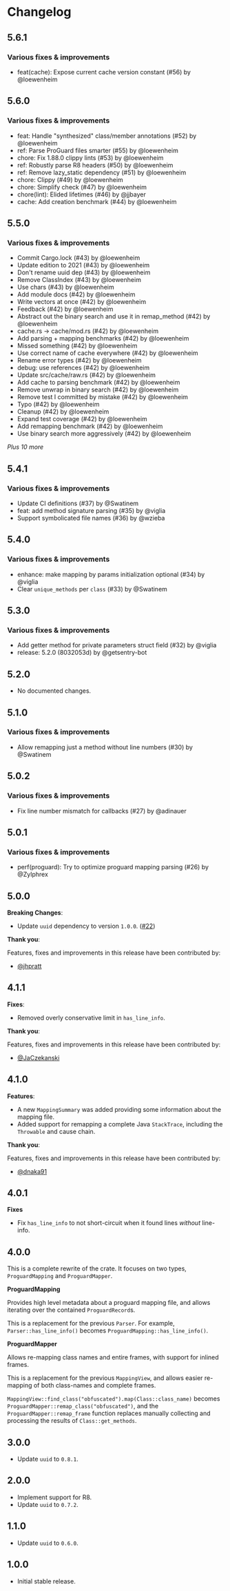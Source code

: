 # Changelog

## 5.6.1

### Various fixes & improvements

- feat(cache): Expose current cache version constant (#56) by @loewenheim

## 5.6.0

### Various fixes & improvements

- feat: Handle "synthesized" class/member annotations (#52) by @loewenheim
- ref: Parse ProGuard files smarter (#55) by @loewenheim
- chore: Fix 1.88.0 clippy lints (#53) by @loewenheim
- ref: Robustly parse R8 headers (#50) by @loewenheim
- ref: Remove lazy_static dependency (#51) by @loewenheim
- chore: Clippy (#49) by @loewenheim
- chore: Simplify check (#47) by @loewenheim
- chore(lint): Elided lifetimes (#46) by @jjbayer
- cache: Add creation benchmark (#44) by @loewenheim

## 5.5.0

### Various fixes & improvements

- Commit Cargo.lock (#43) by @loewenheim
- Update edition to 2021 (#43) by @loewenheim
- Don't rename uuid dep (#43) by @loewenheim
- Remove ClassIndex (#43) by @loewenheim
- Use chars (#43) by @loewenheim
- Add module docs (#42) by @loewenheim
- Write vectors at once (#42) by @loewenheim
- Feedback (#42) by @loewenheim
- Abstract out the binary search and use it in remap_method (#42) by @loewenheim
- cache.rs -> cache/mod.rs (#42) by @loewenheim
- Add parsing + mapping benchmarks (#42) by @loewenheim
- Missed something (#42) by @loewenheim
- Use correct name of cache everywhere (#42) by @loewenheim
- Rename error types (#42) by @loewenheim
- debug: use references (#42) by @loewenheim
- Update src/cache/raw.rs (#42) by @loewenheim
- Add cache to parsing benchmark (#42) by @loewenheim
- Remove unwrap in binary search (#42) by @loewenheim
- Remove test I committed by mistake (#42) by @loewenheim
- Typo (#42) by @loewenheim
- Cleanup (#42) by @loewenheim
- Expand test coverage (#42) by @loewenheim
- Add remapping benchmark (#42) by @loewenheim
- Use binary search more aggressively (#42) by @loewenheim

_Plus 10 more_

## 5.4.1

### Various fixes & improvements

- Update CI definitions (#37) by @Swatinem
- feat: add method signature parsing (#35) by @viglia
- Support symbolicated file names (#36) by @wzieba

## 5.4.0

### Various fixes & improvements

- enhance: make mapping by params initialization optional (#34) by @viglia
- Clear `unique_methods` per `class` (#33) by @Swatinem

## 5.3.0

### Various fixes & improvements

- Add getter method for private parameters struct field (#32) by @viglia
- release: 5.2.0 (8032053d) by @getsentry-bot

## 5.2.0

- No documented changes.

## 5.1.0

### Various fixes & improvements

- Allow remapping just a method without line numbers (#30) by @Swatinem

## 5.0.2

### Various fixes & improvements

- Fix line number mismatch for callbacks (#27) by @adinauer

## 5.0.1

### Various fixes & improvements

- perf(proguard): Try to optimize proguard mapping parsing (#26) by @Zylphrex

## 5.0.0

**Breaking Changes**:

- Update `uuid` dependency to version `1.0.0`. ([#22](https://github.com/getsentry/rust-proguard/pull/22))

**Thank you**:

Features, fixes and improvements in this release have been contributed by:

- [@jhpratt](https://github.com/jhpratt)

## 4.1.1

**Fixes**:

- Removed overly conservative limit in `has_line_info`.

**Thank you**:

Features, fixes and improvements in this release have been contributed by:

- [@JaCzekanski](https://github.com/JaCzekanski)

## 4.1.0

**Features**:

- A new `MappingSummary` was added providing some information about the mapping file.
- Added support for remapping a complete Java `StackTrace`, including the `Throwable` and cause chain.

**Thank you**:

Features, fixes and improvements in this release have been contributed by:

- [@dnaka91](https://github.com/dnaka91)

## 4.0.1

**Fixes**

- Fix `has_line_info` to not short-circuit when it found lines _without_ line-info.

## 4.0.0

This is a complete rewrite of the crate.
It focuses on two types, `ProguardMapping` and `ProguardMapper`.

**ProguardMapping**

Provides high level metadata about a proguard mapping file, and allows iterating
over the contained `ProguardRecord`s.

This is a replacement for the previous `Parser`. For example,
`Parser::has_line_info()` becomes `ProguardMapping::has_line_info()`.

**ProguardMapper**

Allows re-mapping class names and entire frames, with support for inlined frames.

This is a replacement for the previous `MappingView`, and allows easier
re-mapping of both class-names and complete frames.

`MappingView::find_class("obfuscated").map(Class::class_name)` becomes
`ProguardMapper::remap_class("obfuscated")`, and the
`ProguardMapper::remap_frame` function replaces manually collecting and
processing the results of `Class::get_methods`.

## 3.0.0

- Update `uuid` to `0.8.1`.

## 2.0.0

- Implement support for R8.
- Update `uuid` to `0.7.2`.

## 1.1.0

- Update `uuid` to `0.6.0`.

## 1.0.0

- Initial stable release.
